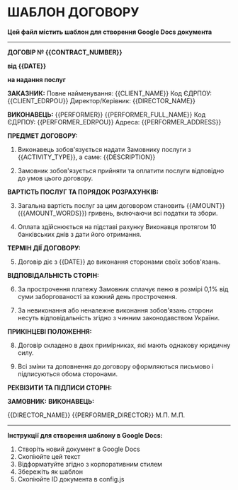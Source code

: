 # ШАБЛОН ДОГОВОРУ

**Цей файл містить шаблон для створення Google Docs документа**

---

**ДОГОВІР № {{CONTRACT_NUMBER}}**

**від {{DATE}}**

**на надання послуг**

**ЗАКАЗНИК:**
Повне найменування: {{CLIENT_NAME}}
Код ЄДРПОУ: {{CLIENT_EDRPOU}}
Директор/Керівник: {{DIRECTOR_NAME}}

**ВИКОНАВЕЦЬ:**
{{PERFORMER}}
{{PERFORMER_FULL_NAME}}
Код ЄДРПОУ: {{PERFORMER_EDRPOU}}
Адреса: {{PERFORMER_ADDRESS}}

**ПРЕДМЕТ ДОГОВОРУ:**

1. Виконавець зобов'язується надати Замовнику послуги з {{ACTIVITY_TYPE}}, а саме: {{DESCRIPTION}}

2. Замовник зобов'язується прийняти та оплатити послуги відповідно до умов цього договору.

**ВАРТІСТЬ ПОСЛУГ ТА ПОРЯДОК РОЗРАХУНКІВ:**

3. Загальна вартість послуг за цим договором становить {{AMOUNT}} ({{AMOUNT_WORDS}}) гривень, включаючи всі податки та збори.

4. Оплата здійснюється на підставі рахунку Виконавця протягом 10 банківських днів з дати його отримання.

**ТЕРМІН ДІЇ ДОГОВОРУ:**

5. Договір діє з {{DATE}} до виконання сторонами своїх зобов'язань.

**ВІДПОВІДАЛЬНІСТЬ СТОРІН:**

6. За прострочення платежу Замовник сплачує пеню в розмірі 0,1% від суми заборгованості за кожний день прострочення.

7. За невиконання або неналежне виконання зобов'язань сторони несуть відповідальність згідно з чинним законодавством України.

**ПРИКІНЦЕВІ ПОЛОЖЕННЯ:**

8. Договір складено в двох примірниках, які мають однакову юридичну силу.

9. Всі зміни та доповнення до договору оформляються письмово і підписуються обома сторонами.

**РЕКВІЗИТИ ТА ПІДПИСИ СТОРІН:**

**ЗАМОВНИК:**                    **ВИКОНАВЕЦЬ:**

{{DIRECTOR_NAME}}                {{PERFORMER_DIRECTOR}}
   М.П.                             М.П.

---

**Інструкції для створення шаблону в Google Docs:**

1. Створіть новий документ в Google Docs
2. Скопіюйте цей текст
3. Відформатуйте згідно з корпоративним стилем
4. Збережіть як шаблон
5. Скопіюйте ID документа в config.js